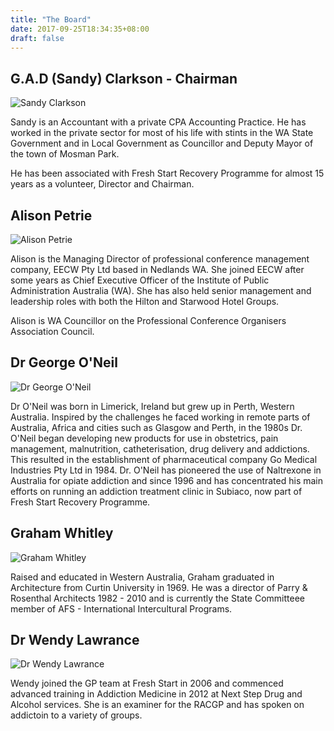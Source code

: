```yaml
---
title: "The Board"
date: 2017-09-25T18:34:35+08:00
draft: false
---
```


## G.A.D (Sandy) Clarkson - Chairman

![Sandy Clarkson](/img/Sandy-Clarkson.jpg)

Sandy is an Accountant with a private CPA Accounting Practice. He has worked in the private sector for most of his life with stints in the WA State Government and in Local Government as Councillor and Deputy Mayor of the town of Mosman Park.

He has been associated with Fresh Start Recovery Programme for almost 15 years as a volunteer, Director and Chairman.

## Alison Petrie

![Alison Petrie](/img/Alison-Petrie.jpg)

Alison is the Managing Director of professional conference management company, EECW Pty Ltd based in Nedlands WA. She joined EECW after some years as Chief Executive Officer of the Institute of Public Administration Australia (WA). She has also held senior management and leadership roles with both the Hilton and Starwood Hotel Groups.

Alison is WA Councillor on the Professional Conference Organisers Association Council.

## Dr George O'Neil

![Dr George O'Neil](/img/George-ONeil-2.jpg)

Dr O'Neil was born in Limerick, Ireland but grew up in Perth, Western Australia. Inspired by the challenges he faced working in remote parts of Australia, Africa and cities such as Glasgow and Perth, in the 1980s Dr. O'Neil began developing new products for use in obstetrics, pain management, malnutrition, catheterisation, drug delivery and addictions. This resulted in the establishment of pharmaceutical company Go Medical Industries Pty Ltd in 1984. Dr. O'Neil has pioneered the use of Naltrexone in Australia for opiate addiction and since 1996 and has concentrated his main efforts on running an addiction treatment clinic in Subiaco, now part of Fresh Start Recovery Programme.

## Graham Whitley

![Graham Whitley](/img/Graham-Whitley.jpg)

Raised and educated in Western Australia, Graham graduated in Architecture from Curtin University in 1969. He was a director of Parry & Rosenthal Architects 1982 - 2010 and is currently the State Committeee member of AFS - International Intercultural Programs.

## Dr Wendy Lawrance

![Dr Wendy Lawrance](/img/Wendy-Lawrance.jpg)

Wendy joined the GP team at Fresh Start in 2006 and commenced advanced training in Addiction Medicine in 2012 at Next Step Drug and Alcohol services. She is an examiner for the RACGP and has spoken on addictoin to a variety of groups.

